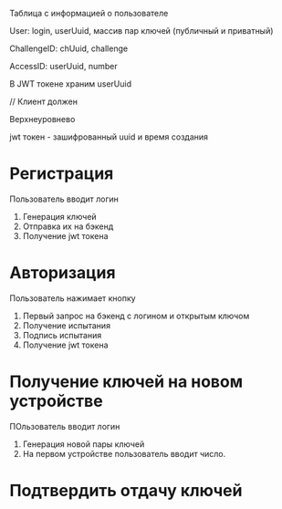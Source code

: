 Таблица с информацией о пользователе

User: login, userUuid, массив пар ключей (публичный и приватный)

ChallengeID: chUuid, challenge

AccessID: userUuid, number

В JWT токене храним userUuid


// Клиент должен

Верхнеуровнево

jwt токен - зашифрованный uuid и время создания

# Регистрация
Пользователь вводит логин
1) Генерация ключей
2) Отправка их на бэкенд
3) Получение jwt токена
# Авторизация
Пользователь нажимает кнопку
1) Первый запрос на бэкенд с логином и открытым ключом
2) Получение испытания
3) Подпись испытания
4) Получение jwt токена
# Получение ключей на новом устройстве
ПОльзователь вводит логин
1) Генерация новой пары ключей
2) На первом устройстве пользователь вводит число.
# Подтвердить отдачу ключей

